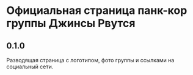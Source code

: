 # Официальная страница панк-кор группы Джинсы Рвутся

## 0.1.0

Разводящая страница с логотипом, фото группы и ссылками на социальный сети.
